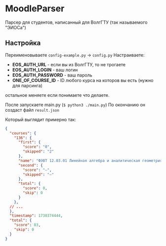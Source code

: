 # MoodleParser
Парсер для студентов, написанный для ВолгГТУ (так называемого "ЭИОСа")

## Настройка
Переименовываете `config-example.py` -> `config.py`
Настраиваете:
- **EOS_AUTH_URL** - если вы из ВолгГТУ, то не трогаете
- **EOS_AUTH_LOGIN** - ваш логин
- **EOS_AUTH_PASSWORD** - ваш пароль
- **ONE_OF_COURSE_ID** - ID любого курса на которов вы есть (нужно для парсинга)

остальное меняете если понимаете что делаете.

После запускаете main.py (`$ python3 ./main.py`)
По окончанию он создаст файл `result.json`

Который выглядит примерно так:
```json
{
  "courses": {
    "136": {
      "first": {
        "score": "0",
        "skipped": "2"
      },
      "name": "ФЭВТ 12.03.01 Линейная алгебра и аналитическая геометрия 1сем О_Н Горобцов",
      "second": {
        "score": "–",
        "skipped": "–"
      },
      "total": {
        "score": 0,
        "skip": 0
      }
    },
  // ...
  },
  "timestamp": 1730374444,
  "total": {
    "score": 83,
    "skip": 0
  }
}
```
